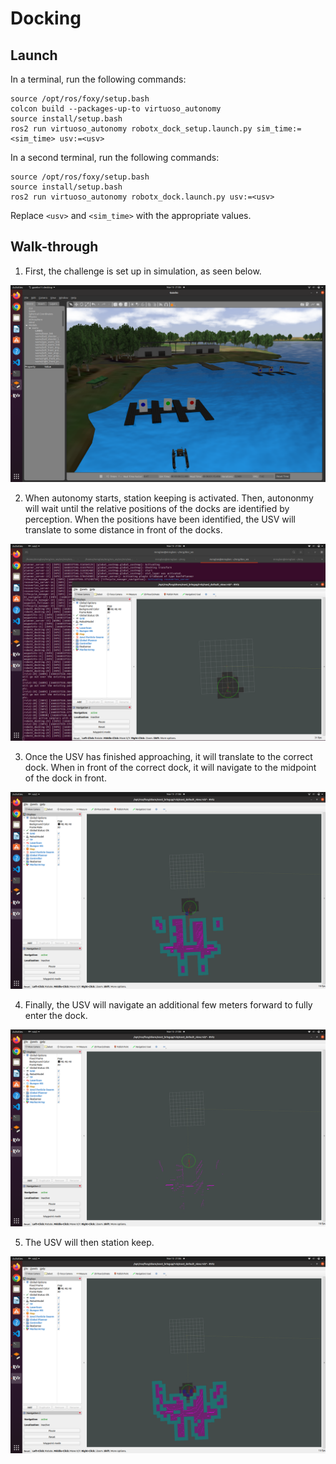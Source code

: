 # Docking

## Launch

In a terminal, run the following commands:
```
source /opt/ros/foxy/setup.bash
colcon build --packages-up-to virtuoso_autonomy
source install/setup.bash
ros2 run virtuoso_autonomy robotx_dock_setup.launch.py sim_time:=<sim_time> usv:=<usv>
```

In a second terminal, run the following commands:
```
source /opt/ros/foxy/setup.bash
source install/setup.bash
ros2 run virtuoso_autonomy robotx_dock.launch.py usv:=<usv>
```

Replace `<usv>` and `<sim_time>` with the appropriate values.

## Walk-through

1. First, the challenge is set up in simulation, as seen below.

![Docking simulation](/documentation/images/robotx_docking1.png)

2. When autonomy starts, station keeping is activated. Then, autononmy will wait until the relative positions of the docks are identified by perception. When the positions have been identified, the USV will translate to some distance in front of the docks.

![Docking approach](/documentation/images/robotx_docking2.png)

3. Once the USV has finished approaching, it will translate to the correct dock. When in front of the correct dock, it will navigate to the midpoint of the dock in front.

![Docking entry](/documentation/images/robotx_docking3.png)

4. Finally, the USV will navigate an additional few meters forward to fully enter the dock.

![Docking full entry](/documentation/images/robotx_docking4.png)

5. The USV will then station keep.

![Docking final station keeping](/documentation/images/robotx_docking5.png)

